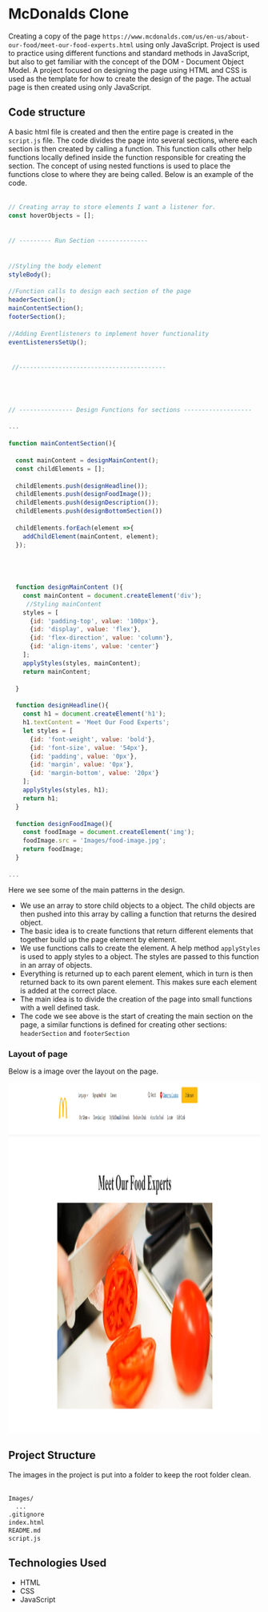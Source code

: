 # McDonalds Clone

Creating a copy of the page `https://www.mcdonalds.com/us/en-us/about-our-food/meet-our-food-experts.html` using only JavaScript. Project is used to practice using different functions and standard methods in JavaScript, but also to get familiar with the concept of the DOM - Document Object Model. A project focused on designing the page using HTML and CSS is used as the template for how to create the design of the page. The actual page is then created using only JavaScript.

## Code structure

A basic html file is created and then the entire page is created in the `script.js` file. The code divides the page into several sections, where each section is then created by calling a function. This function calls other help functions locally defined inside the function responsible for creating the section. The concept of using nested functions is used to place the functions close to where they are being called. 
Below is an example of the code.

```js

// Creating array to store elements I want a listener for. 
const hoverObjects = [];
  

// --------- Run Section --------------


//Styling the body element
styleBody();

//Function calls to design each section of the page             
headerSection();
mainContentSection();
footerSection();

//Adding Eventlisteners to implement hover functionality 
eventListenersSetUp();

 
 //-----------------------------------------




// --------------- Design Functions for sections -------------------

...

function mainContentSection(){

  const mainContent = designMainContent();
  const childElements = [];
  
  childElements.push(designHeadline());
  childElements.push(designFoodImage());
  childElements.push(designDescription());
  childElements.push(designBottomSection())
  
  childElements.forEach(element =>{
    addChildElement(mainContent, element);
  });
  
  
  

  function designMainContent (){
    const mainContent = document.createElement('div');
     //Styling mainContent
    styles = [
      {id: 'padding-top', value: '100px'},
      {id: 'display', value: 'flex'},
      {id: 'flex-direction', value: 'column'},
      {id: 'align-items', value: 'center'}
    ];
    applyStyles(styles, mainContent);
    return mainContent;
 
  }

  function designHeadline(){
    const h1 = document.createElement('h1');
    h1.textContent = 'Meet Our Food Experts';
    let styles = [
      {id: 'font-weight', value: 'bold'},
      {id: 'font-size', value: '54px'},
      {id: 'padding', value: '0px'},
      {id: 'margin', value: '0px'},
      {id: 'margin-bottom', value: '20px'}
    ];
    applyStyles(styles, h1);
    return h1;
  }

  function designFoodImage(){
    const foodImage = document.createElement('img');
    foodImage.src = 'Images/food-image.jpg';
    return foodImage;
  }

...

```

Here we see some of the main patterns in the design. 
- We use an array to store child objects to a object. The child objects are then pushed into this array by calling a function that returns the desired object. 
- The basic idea is to create functions that return different elements that together build up the page element by element.
- We use functions calls to create the element. A help method `applyStyles` is used to apply styles to a object. The styles are passed to this function in an array of objects. 
- Everything is returned up to each parent element, which in turn is then returned back to its own parent element. This makes sure each element is added at the correct place. 
- The main idea is to divide the creation of the page into small functions with a well defined task.
- The code we see above is the start of creating the main section on the page, a similar functions is defined for creating other sections: `headerSection` and `footerSection`


### Layout of page
Below is a image over the layout on the page.

<img src="./Images/layout.png" width="1250" height="700" alt = "Page-layout">


## Project Structure

The images in the project is put into a folder to keep the root folder clean.

```

Images/
  ...
.gitignore
index.html
README.md
script.js

```

## Technologies Used
- HTML
- CSS
- JavaScript